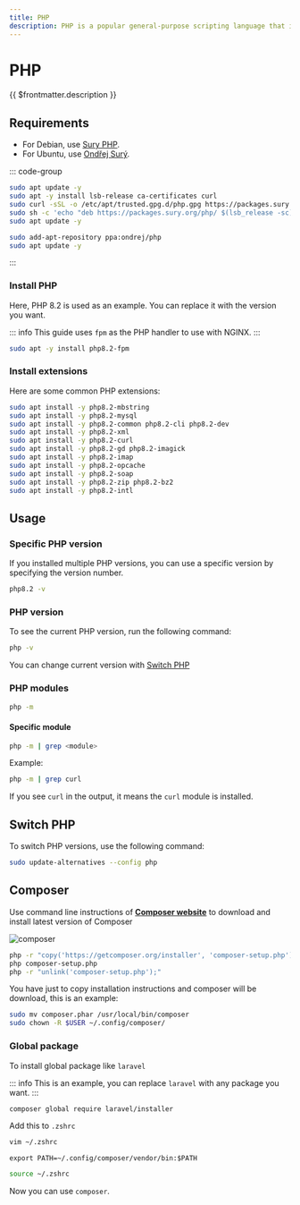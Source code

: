 ```yaml
---
title: PHP
description: PHP is a popular general-purpose scripting language that is especially suited to web development.
---
```


# PHP

{{ $frontmatter.description }}

## Requirements

- For Debian, use [Sury PHP](https://deb.sury.org/).
- For Ubuntu, use [Ondřej Surý](https://launchpad.net/~ondrej/+archive/ubuntu/php).

::: code-group

```sh [Debian]
sudo apt update -y
sudo apt -y install lsb-release ca-certificates curl
sudo curl -sSL -o /etc/apt/trusted.gpg.d/php.gpg https://packages.sury.org/php/apt.gpg
sudo sh -c 'echo "deb https://packages.sury.org/php/ $(lsb_release -sc) main" > /etc/apt/sources.list.d/php.list'
sudo apt update -y
```

```sh [Ubuntu]
sudo add-apt-repository ppa:ondrej/php
sudo apt update -y
```

:::

### Install PHP

Here, PHP 8.2 is used as an example. You can replace it with the version you want.

::: info
This guide uses `fpm` as the PHP handler to use with NGINX.
:::

```sh
sudo apt -y install php8.2-fpm
```

### Install extensions

Here are some common PHP extensions:

```sh
sudo apt install -y php8.2-mbstring
sudo apt install -y php8.2-mysql
sudo apt install -y php8.2-common php8.2-cli php8.2-dev
sudo apt install -y php8.2-xml
sudo apt install -y php8.2-curl
sudo apt install -y php8.2-gd php8.2-imagick
sudo apt install -y php8.2-imap
sudo apt install -y php8.2-opcache
sudo apt install -y php8.2-soap
sudo apt install -y php8.2-zip php8.2-bz2
sudo apt install -y php8.2-intl
```

## Usage

### Specific PHP version

If you installed multiple PHP versions, you can use a specific version by specifying the version number.

```sh
php8.2 -v
```

### PHP version

To see the current PHP version, run the following command:

```sh
php -v
```

You can change current version with [Switch PHP](/server/binaries/php#switch-php)

### PHP modules

```sh
php -m
```

#### Specific module

```sh
php -m | grep <module>
```

Example:

```sh
php -m | grep curl
```

If you see `curl` in the output, it means the `curl` module is installed.

## Switch PHP

To switch PHP versions, use the following command:

```sh
sudo update-alternatives --config php
```

## Composer

Use command line instructions of [**Composer website**](https://getcomposer.org/download/) to download and install latest version of Composer

![composer](/docs/composer.jpg)

```sh
php -r "copy('https://getcomposer.org/installer', 'composer-setup.php');"
php composer-setup.php
php -r "unlink('composer-setup.php');"
```

You have just to copy installation instructions and composer will be download, this is an example:

```sh
sudo mv composer.phar /usr/local/bin/composer
sudo chown -R $USER ~/.config/composer/
```

### Global package

To install global package like `laravel`

::: info
This is an example, you can replace `laravel` with any package you want.
:::

```sh
composer global require laravel/installer
```

Add this to `.zshrc`

```sh
vim ~/.zshrc
```

```sh[~/.zshrc]
export PATH=~/.config/composer/vendor/bin:$PATH
```

```sh
source ~/.zshrc
```

Now you can use `composer`.

